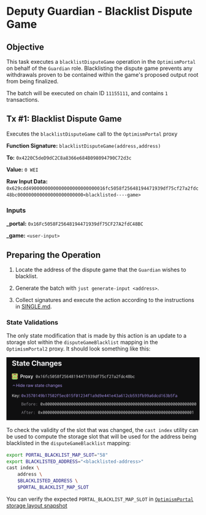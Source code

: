 # Deputy Guardian - Blacklist Dispute Game

## Objective

This task executes a `blacklistDisputeGame` operation in the `OptimismPortal` on behalf of the `Guardian` role. Blacklisting the dispute game prevents any withdrawals proven to be contained within the game's proposed output root from being finalized.

The batch will be executed on chain ID `11155111`, and contains `1` transactions.

## Tx #1: Blacklist Dispute Game

Executes the `blacklistDisputeGame` call to the `OptimismPortal` proxy

**Function Signature:** `blacklistDisputeGame(address,address)`

**To:** `0x4220C5deD9dC2C8a8366e684B098094790C72d3c`

**Value:** `0 WEI`

**Raw Input Data:** `0x629cdd4900000000000000000000000016fc5058f25648194471939df75cf27a2fdc48bc000000000000000000000000<blacklisted----game>`

### Inputs

**\_portal:** `0x16Fc5058F25648194471939df75CF27A2fdC48BC`

**\_game:** `<user-input>`

## Preparing the Operation

1. Locate the address of the dispute game that the `Guardian` wishes to blacklist.

1. Generate the batch with `just generate-input <address>`.

1. Collect signatures and execute the action according to the instructions in [SINGLE.md](../../../../SINGLE.md).

### State Validations

The only state modification that is made by this action is an update to a storage slot within the `disputeGameBlacklist`
mapping in the `OptimismPortal2` proxy. It should look something like this:

![state-diff](./images/state_diff.png)

To check the validity of the slot that was changed, the `cast index` utility can be used to compute the storage slot
that will be used for the address being blacklisted in the `disputeGameBlacklist` mapping:

```sh
export PORTAL_BLACKLIST_MAP_SLOT="58"
export BLACKLISTED_ADDRESS="<blacklisted-address>"
cast index \
    address \
    $BLACKLISTED_ADDRESS \
    $PORTAL_BLACKLIST_MAP_SLOT
```

You can verify the expected `PORTAL_BLACKLIST_MAP_SLOT` in [`OptimismPortal` storage layout snapshot](https://github.com/ethereum-optimism/optimism/blob/op-contracts/v1.4.0-rc.4/packages/contracts-bedrock/snapshots/storageLayout/OptimismPortal2.json#L93C1-L99C5)
